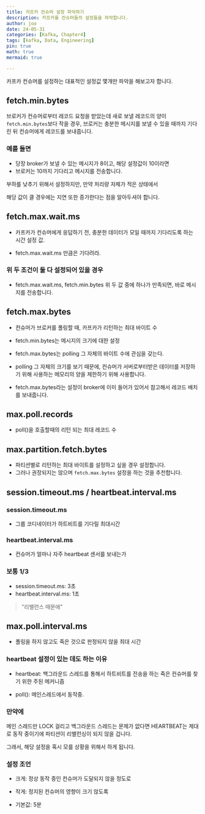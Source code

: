 ```yaml
---
title: 카프카 컨슈머 설정 파악하기
description: 카프카를 컨슈머들의 설정들을 파악합니다.
author: joo
date: 24-05-31
categories: [Kafka, Chapter4]
tags: [kafka, Data, Engineering]
pin: true
math: true
mermaid: true

---
```

카프카 컨슈머를 설정하는 대표적인 설정값 몇개만 파악을 해보고자 합니다.

## fetch.min.bytes

브로커가 컨슈머로부터 레코드 요청을 받았는데 새로 보낼 레코드의 양이 `fetch.min.bytes`보다 작을 경우, 브로커는 충분한 메시지를 보낼 수 있을 때까지 기다린 뒤 컨슈머에게 레코드를 보내줍니다.

### 예를 들면
- 당장 broker가 보낼 수 있는 메시지가 8이고, 해당 설정값이 10이라면
- 브로커는 10까지 기다리고 메시지를 전송합니다.

부하를 낮추기 위해서 설정하지만, 만약 처리량 자체가 적은 상태에서

해당 값이 클 경우에는 지연 또한 증가한다는 점을 알아두셔야 합니다.

## fetch.max.wait.ms
- 카프카가 컨슈머에게 응답하기 전, 충분한 데이터가 모일 때까지 기다리도록 하는 시간 설정 값.

- fetch.max.wait.ms 만큼은 기다려라.

### 위 두 조건이 둘 다 설정되어 있을 경우

- fetch.max.wait.ms, fetch.min.bytes 위 두 값 중에 하나가 만족되면, 바로 메시지를 전송합니다.

## fetch.max.bytes
- 컨슈머가 브로커를 폴링할 때, 카프카가 리턴하는 최대 바이트 수
- fetch.min.bytes는 메시지의 크기에 대한 설정
- fetch.max.bytes는 polling 그 자체의 바이트 수에 관심을 갖는다.

- polling 그 자체의 크기를 보기 때문에, 컨슈머가 서버로부터받은 데이터를 저장하기 위해 사용하는 메모리의 양을 제한하기 위해 사용합니다.

- fetch.max.bytes라는 설정이 broker에 이미 들어가 있어서 참고해서 레코드 배치를 보내줍니다.

## max.poll.records
- poll()을 호출할때의 리턴 되는 최대 레코드 수

## max.partition.fetch.bytes
- 파티션별로 리턴하는 최대 바이트를 설정하고 싶을 경우 설정합니다.
- 그러나 권장되지는 않으며 `fetch.max.bytes` 설정을 하는 것을 추천합니다.

## session.timeout.ms / heartbeat.interval.ms 

### session.timeout.ms
- 그룹 코디네이터가 하트비트를 기다릴 최대시간

### heartbeat.interval.ms
- 컨슈머가 얼마나 자주 heartbeat 센서를 보내는가

### 보통 1/3

- session.timeout.ms: 3초
- heartbeat.interval.ms: 1초

> "리밸런스 때문에"

## max.poll.interval.ms

- 폴링을 하지 않고도 죽은 것으로 판정되지 않을 최대 시간

### heartbeat 설정이 있는 데도 하는 이유

- heartbeat: 백그라운드 스레드를 통해서 하트비트를 전송을 하는 죽은 컨슈머를 찾기 위한 주된 메커니즘

- poll(): 메인스레드에서 동작중.

### 만약에
메인 스레드만 LOCK 걸리고 백그라운드 스레드는 문제가 없다면 HEARTBEAT는 제대로 동작 중이기에 파티션이 리밸런싱이 되지 않을 겁니다.

그래서, 해당 설정을 혹시 모를 상황을 위해서 하게 됩니다.

### 설정 조언
- 크게: 정상 동작 중인 컨슈머가 도달되지 않을 정도로

- 작게: 정지된 컨슈머의 영향이 크기 않도록

- 기본값: 5분

